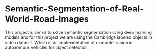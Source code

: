 # Semantic-Segmentation-of-Real-World-Road-Images
This project is aimed to solve semantic segmentation using deep learning models and for this project  we are using the Cambridge labeled objects in video dataset. Which is an implementation of computer vision in autonomous vehicles for object detection.
